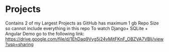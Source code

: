 # Projects
Contains 2 of my Largest Projects as GitHub has maximum 1 gb Repo Size so cannot include everything in this repo
To watch Django+ SQLite + Angular Demo go to the following link:
https://drive.google.com/file/d/1EhDaq9Vvg5j24vMjtFKnF_OBZVA7VBlj/view?usp=sharing
